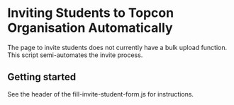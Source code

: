 # Inviting Students to Topcon Organisation Automatically

The page to invite students does not currently have a bulk upload function. This script semi-automates the invite process.

## Getting started

See the header of the fill-invite-student-form.js for instructions.

